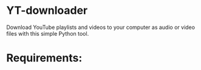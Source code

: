 # YT-downloader

Download YouTube playlists and videos to your computer as audio or video files with this simple Python tool.

# Requirements:
